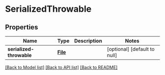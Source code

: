 # SerializedThrowable
## Properties

Name | Type | Description | Notes
------------ | ------------- | ------------- | -------------
**serialized-throwable** | [**File**](file.md) |  | [optional] [default to null]

[[Back to Model list]](../README.md#documentation-for-models) [[Back to API list]](../README.md#documentation-for-api-endpoints) [[Back to README]](../README.md)

